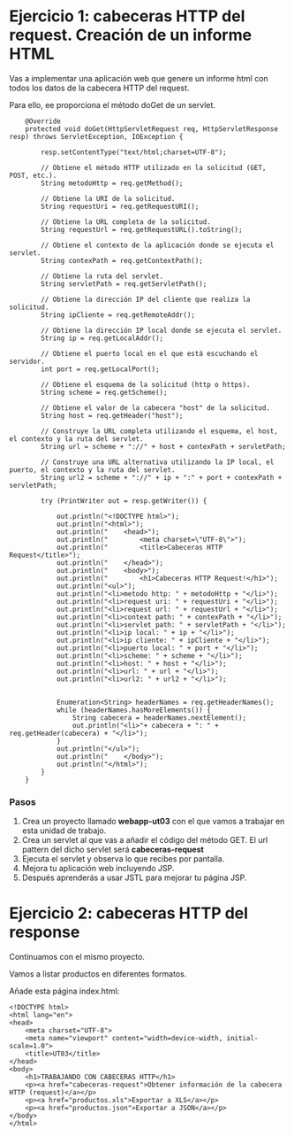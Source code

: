 # Ejercicio 1: cabeceras HTTP del request. Creación de un informe HTML

Vas a implementar una aplicación web que genere un informe html con todos los datos de la cabecera HTTP del request.

Para ello, ee proporciona el método doGet de un servlet.

```
    @Override
    protected void doGet(HttpServletRequest req, HttpServletResponse resp) throws ServletException, IOException {

        resp.setContentType("text/html;charset=UTF-8");

        // Obtiene el método HTTP utilizado en la solicitud (GET, POST, etc.).
        String metodoHttp = req.getMethod();
            
        // Obtiene la URI de la solicitud.
        String requestUri = req.getRequestURI();

        // Obtiene la URL completa de la solicitud.
        String requestUrl = req.getRequestURL().toString();

        // Obtiene el contexto de la aplicación donde se ejecuta el servlet.
        String contexPath = req.getContextPath();

        // Obtiene la ruta del servlet.
        String servletPath = req.getServletPath();

        // Obtiene la dirección IP del cliente que realiza la solicitud.
        String ipCliente = req.getRemoteAddr();

        // Obtiene la dirección IP local donde se ejecuta el servlet.
        String ip = req.getLocalAddr();

        // Obtiene el puerto local en el que está escuchando el servidor.
        int port = req.getLocalPort();

        // Obtiene el esquema de la solicitud (http o https).
        String scheme = req.getScheme();

        // Obtiene el valor de la cabecera "host" de la solicitud.
        String host = req.getHeader("host");

        // Construye la URL completa utilizando el esquema, el host, el contexto y la ruta del servlet.
        String url = scheme + "://" + host + contexPath + servletPath;

        // Construye una URL alternativa utilizando la IP local, el puerto, el contexto y la ruta del servlet.
        String url2 = scheme + "://" + ip + ":" + port + contexPath + servletPath;

        try (PrintWriter out = resp.getWriter()) {

            out.println("<!DOCTYPE html>");
            out.println("<html>");
            out.println("    <head>");
            out.println("        <meta charset=\"UTF-8\">");
            out.println("        <title>Cabeceras HTTP Request</title>");
            out.println("    </head>");
            out.println("    <body>");
            out.println("        <h1>Cabeceras HTTP Request!</h1>");
            out.println("<ul>");
            out.println("<li>metodo http: " + metodoHttp + "</li>");
            out.println("<li>request uri: " + requestUri + "</li>");
            out.println("<li>request url: " + requestUrl + "</li>");
            out.println("<li>context path: " + contexPath + "</li>");
            out.println("<li>servlet path: " + servletPath + "</li>");
            out.println("<li>ip local: " + ip + "</li>");
            out.println("<li>ip cliente: " + ipCliente + "</li>");
            out.println("<li>puerto local: " + port + "</li>");
            out.println("<li>scheme: " + scheme + "</li>");
            out.println("<li>host: " + host + "</li>");
            out.println("<li>url: " + url + "</li>");
            out.println("<li>url2: " + url2 + "</li>");

            
            Enumeration<String> headerNames = req.getHeaderNames();
            while (headerNames.hasMoreElements()) {
                String cabecera = headerNames.nextElement();
                out.println("<li>"+ cabecera + ": " + req.getHeader(cabecera) + "</li>");
            }
            out.println("</ul>");
            out.println("    </body>");
            out.println("</html>");
        }
    }
```

### Pasos
1. Crea un proyecto llamado **webapp-ut03** con el que vamos a trabajar en esta unidad de trabajo.
2. Crea un servlet al que vas a añadir el código del método GET. El url pattern del dicho servlet será **cabeceras-request**
3. Ejecuta el servlet y observa lo que recibes por pantalla.
4. Mejora tu aplicación web incluyendo JSP.
5. Después aprenderás a usar JSTL para mejorar tu página JSP. 

# Ejercicio 2: cabeceras HTTP del response

Continuamos con el mismo proyecto.

Vamos a listar productos en diferentes formatos.

Añade esta página index.html:

```
<!DOCTYPE html>
<html lang="en">
<head>
    <meta charset="UTF-8">
    <meta name="viewport" content="width=device-width, initial-scale=1.0">
    <title>UT03</title>
</head>
<body>
    <h1>TRABAJANDO CON CABECERAS HTTP</h1>
    <p><a href="cabeceras-request">Obtener información de la cabecera HTTP (request)</a></p>
    <p><a href="productos.xls">Exportar a XLS</a></p>
    <p><a href="productos.json">Exportar a JSON</a></p>
</body>
</html>
```

